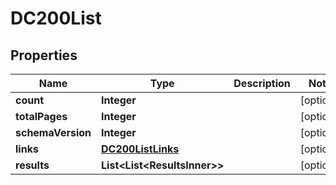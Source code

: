 

# DC200List


## Properties

| Name | Type | Description | Notes |
|------------ | ------------- | ------------- | -------------|
|**count** | **Integer** |  |  [optional] |
|**totalPages** | **Integer** |  |  [optional] |
|**schemaVersion** | **Integer** |  |  [optional] |
|**links** | [**DC200ListLinks**](DC200ListLinks.md) |  |  [optional] |
|**results** | **List&lt;List&lt;ResultsInner&gt;&gt;** |  |  [optional] |



